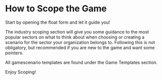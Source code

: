 # How to Scope the Game

Start by opening the float form and let it guide you!


The industry scoping section will give you some guidance to the most popular sectors on what to think about when choosing or creating a scenario for the sector your organization belongs to. Following this is not obligatory, but recommended if you are new to the game and want some pointers.

All gamescenario templates are found under the Game Templates section.


Enjoy Scoping!

